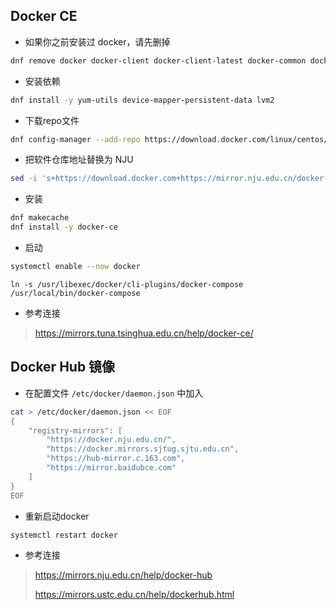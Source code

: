 Docker CE
--

- 如果你之前安装过 docker，请先删掉
```bash
dnf remove docker docker-client docker-client-latest docker-common docker-latest docker-latest-logrotate docker-logrotate docker-engine
```
- 安装依赖
```bash
dnf install -y yum-utils device-mapper-persistent-data lvm2
```
- 下载repo文件
```bash
dnf config-manager --add-repo https://download.docker.com/linux/centos/docker-ce.repo
```
- 把软件仓库地址替换为 NJU
```bash
sed -i 's+https://download.docker.com+https://mirror.nju.edu.cn/docker-ce+' /etc/yum.repos.d/docker-ce.repo
```
- 安装
```bash
dnf makecache
dnf install -y docker-ce
```
- 启动
```bash
systemctl enable --now docker
```
```
ln -s /usr/libexec/docker/cli-plugins/docker-compose /usr/local/bin/docker-compose
```
- 参考连接
> https://mirrors.tuna.tsinghua.edu.cn/help/docker-ce/


Docker Hub 镜像
--
- 在配置文件 `/etc/docker/daemon.json` 中加入
```bash
cat > /etc/docker/daemon.json << EOF
{
    "registry-mirrors": [
        "https://docker.nju.edu.cn/",
        "https://docker.mirrors.sjtug.sjtu.edu.cn",
        "https://hub-mirror.c.163.com",
        "https://mirror.baidubce.com"
    ]
}
EOF
```

- 重新启动docker
```bash
systemctl restart docker
```
- 参考连接
> https://mirrors.nju.edu.cn/help/docker-hub
> 
> https://mirrors.ustc.edu.cn/help/dockerhub.html

